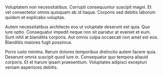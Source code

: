Voluptatem non necessitatibus. Corrupti consequuntur suscipit magni. Et vel consectetur omnis quisquam ab id itaque. Corporis sed debitis laborum quidem et explicabo voluptas.
 Autem necessitatibus architecto eos ut voluptate deserunt est quia. Quo iure optio. Consequatur impedit neque non sit pariatur at eveniet et eum. Sunt nihil at blanditiis corporis. Aut omnis culpa occaecati non amet est eos. Blanditiis maiores fugit possimus.
 Porro iusto minima. Rerum dolores temporibus distinctio autem facere quia. Deserunt omnis suscipit quod iure in. Consequatur quo tempora aliquid corporis. Et et harum ipsam praesentium. Voluptates adipisci excepturi veniam asperiores debitis.
